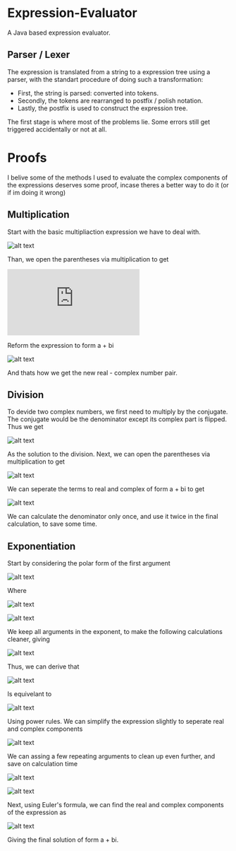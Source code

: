 # Expression-Evaluator
A Java based expression evaluator.

## Parser / Lexer
The expression is translated from a string to a expression tree using a parser, with the standart procedure of doing such a transformation:
- First, the string is parsed: converted into tokens.
- Secondly, the tokens are rearranged to postfix / polish notation.
- Lastly, the postfix is used to construct the expression tree.

The first stage is where most of the problems lie. Some errors still get triggered accidentally or not at all. 

# Proofs
I belive some of the methods I used to evaluate the complex components of the expressions deserves some proof, incase theres a better way to do it (or if im doing it wrong)

## Multiplication
Start with the basic multipliaction expression we have to deal with.

![alt text](https://latex.codecogs.com/svg.latex?\left(a%2Bbi\right)\cdot\left(c%2Bdi\right))

Than, we open the parentheses via multiplication to get

![alt text](https://latex.codecogs.com/svg.latex?ac+adi+bic-bd)

Reform the expression to form a + bi

![alt text](https://latex.codecogs.com/svg.latex?ac-bd\+i\left(ad+bc\right))

And thats how we get the new real - complex number pair.

## Division
To devide two complex numbers, we first need to multiply by the conjugate. The conjugate would be the denominator except its complex part is flipped. Thus we get

![alt text](https://latex.codecogs.com/svg.latex?\frac{\left(a+bi\right)\left(c-di\right)}{\left(c+di\right)\left(c-di\right)})

As the solution to the division. Next, we can open the parentheses via multiplication to get

![alt text](https://latex.codecogs.com/svg.latex?\frac{ac-adi+cbi+bd}{c^{2}-cdi+cdi+d^{2}})

We can seperate the terms to real and complex of form a + bi to get

![alt text](https://latex.codecogs.com/svg.latex?\frac{ac+bd}{c^{2}+d^{2}}+\frac{-ad+cb}{c^{2}+d^{2}}i)

We can calculate the denominator only once, and use it twice in the final calculation, to save some time.

## Exponentiation
Start by considering the polar form of the first argument

![alt text](https://latex.codecogs.com/svg.latex?\left(a+bi\right)=re^{i\theta})

Where

![alt text](https://latex.codecogs.com/svg.latex?r=\sqrt{a^{2}+b^{2}})

![alt text](https://latex.codecogs.com/svg.latex?\theta=\arcsin\left(\frac{b}{r}\right))

We keep all arguments in the exponent, to make the following calculations cleaner, giving

![alt text](https://latex.codecogs.com/svg.latex?e^{\ln\left(r\right)i\theta})

Thus, we can derive that

![alt text](https://latex.codecogs.com/svg.latex?\left(a+bi\right)^{\left(c+di\right)})

Is equivelant to

![alt text](https://latex.codecogs.com/svg.latex?e^{\left(\ln\left(r\right)i\theta\right)\left(c+di\right)})

Using power rules. We can simplify the expression slightly to seperate real and complex components

![alt text](https://latex.codecogs.com/svg.latex?e^{\ln\left(r\right)c}e^{\ln\left(r\right)d}e^{ic\theta}e^{-d\theta})

We can assing a few repeating arguments to clean up even further, and save on calculation time

![alt text](https://latex.codecogs.com/svg.latex?g=e^{\ln\left(r\right)c-d\theta})

![alt text](https://latex.codecogs.com/svg.latex?v=\ln\left(r\right)d+c\theta)

Next, using Euler's formula, we can find the real and complex components of the expression as

![alt text](https://latex.codecogs.com/svg.latex?g\left(\cos\left(v\right)+i\sin\left(v\right)\right))

Giving the final solution of form a + bi.
